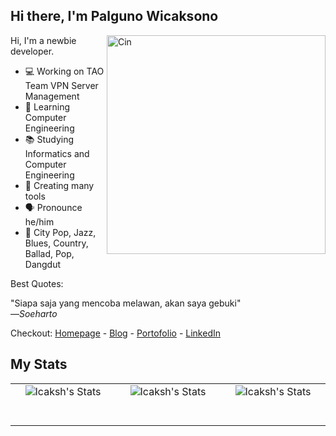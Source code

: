 ## Hi there, I'm Palguno Wicaksono
<img align="right" src="https://cdn.icaksh.my.id/images/chibi/pp.png" alt="Cin" width=350px height=350px/>

Hi, I'm a newbie developer.

- 💻 Working on TAO Team VPN Server Management
- 🌱 Learning Computer Engineering
- 📚 Studying Informatics and Computer Engineering
- 🔨 Creating many tools
- 🗣 Pronounce he/him
- 🎵 City Pop, Jazz, Blues, Country, Ballad, Pop, Dangdut

Best Quotes:  
  
"Siapa saja yang mencoba melawan, akan saya gebuki"  
     —*Soeharto*  
  
Checkout: [Homepage](https://icaksh.my.id) - [Blog](https://blog.icaksh.my.id) - [Portofolio](https://cv.icaksh.my.id) - [LinkedIn](https://linkedin.com/id/icaksh)  
  
## My Stats

<table>
  <tbody>
    <tr>
    <td align="center"><img align="center" src="https://github-readme-stats.vercel.app/api/pin/?username=icaksh&repo=Python-Projects-Protek&title_color=add8e6&text_color=cfcfc4&show_icons=true&icon_color=add8e6&hide_border=true&theme=material-palenight" alt="Icaksh's Stats" />
        <br>
        <span>&nbsp;&nbsp;&nbsp;&nbsp;&nbsp;&nbsp;&nbsp;&nbsp;</span>
        <span>&nbsp;&nbsp;&nbsp;&nbsp;&nbsp;&nbsp;&nbsp;&nbsp;</span>
        <span>&nbsp;&nbsp;&nbsp;&nbsp;&nbsp;&nbsp;&nbsp;&nbsp;</span>
        <span>&nbsp;&nbsp;&nbsp;&nbsp;&nbsp;&nbsp;&nbsp;&nbsp;</span>    
        <span>&nbsp;&nbsp;&nbsp;&nbsp;&nbsp;&nbsp;&nbsp;&nbsp;</span>
        <span>&nbsp;&nbsp;&nbsp;&nbsp;&nbsp;&nbsp;&nbsp;&nbsp;</span>
        <span>&nbsp;&nbsp;&nbsp;&nbsp;&nbsp;&nbsp;&nbsp;&nbsp;</span>     
        <span>&nbsp;&nbsp;</span>        
      </td>
      <td align="center"><img align="center" src="https://github-readme-stats.vercel.app/api?username=icaksh&title_color=add8e6&text_color=cfcfc4&show_icons=true&icon_color=add8e6&hide_border=true&theme=material-palenight" alt="Icaksh's Stats" />
        <br>
        <span>&nbsp;&nbsp;&nbsp;&nbsp;&nbsp;&nbsp;&nbsp;&nbsp;</span>
        <span>&nbsp;&nbsp;&nbsp;&nbsp;&nbsp;&nbsp;&nbsp;&nbsp;</span>
        <span>&nbsp;&nbsp;&nbsp;&nbsp;&nbsp;&nbsp;&nbsp;&nbsp;</span>
        <span>&nbsp;&nbsp;&nbsp;&nbsp;&nbsp;&nbsp;&nbsp;&nbsp;</span>    
        <span>&nbsp;&nbsp;&nbsp;&nbsp;&nbsp;&nbsp;&nbsp;&nbsp;</span>
        <span>&nbsp;&nbsp;&nbsp;&nbsp;&nbsp;&nbsp;&nbsp;&nbsp;</span>
        <span>&nbsp;&nbsp;&nbsp;&nbsp;&nbsp;&nbsp;&nbsp;&nbsp;</span>     
        <span>&nbsp;&nbsp;</span>        
      </td>
      <td align="center"><img align="center" src="https://github-readme-stats.vercel.app/api/top-langs/?username=icaksh&title_color=add8e6&text_color=cfcfc4&show_icons=true&icon_color=add8e6&hide_border=true&theme=material-palenight" alt="Icaksh's Stats"/>
        <br>
        <span>&nbsp;&nbsp;&nbsp;&nbsp;&nbsp;&nbsp;&nbsp;&nbsp;</span>
        <span>&nbsp;&nbsp;&nbsp;&nbsp;&nbsp;&nbsp;&nbsp;&nbsp;</span>
        <span>&nbsp;&nbsp;&nbsp;&nbsp;&nbsp;&nbsp;&nbsp;&nbsp;</span>
        <span>&nbsp;&nbsp;&nbsp;&nbsp;&nbsp;&nbsp;&nbsp;&nbsp;</span>    
        <span>&nbsp;&nbsp;&nbsp;&nbsp;&nbsp;&nbsp;&nbsp;&nbsp;</span>
        <span>&nbsp;&nbsp;&nbsp;&nbsp;&nbsp;&nbsp;&nbsp;&nbsp;</span>
        <span>&nbsp;&nbsp;&nbsp;&nbsp;&nbsp;&nbsp;&nbsp;&nbsp;</span>     
        <span>&nbsp;&nbsp;</span>        
      </td>
    </tr>
  </tbody>
</table>

